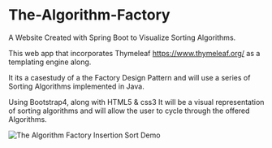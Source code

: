 # The-Algorithm-Factory
A Website Created with Spring Boot to Visualize Sorting Algorithms.

This web app that incorporates Thymeleaf
https://www.thymeleaf.org/
as a templating engine along.

It its a casestudy of a the Factory Design Pattern and will use a series of 
Sorting Algorithms implemented in Java.

Using Bootstrap4, along with HTML5 & css3 It will be a visual representation of sorting algorithms 
and will allow the user to cycle through the offered Algorithms. 

![The Algorithm Factory Insertion Sort Demo](the_algorithm_factory_demo)
